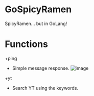 # GoSpicyRamen
SpicyRamen... but in GoLang!

# Functions
+ping
- Simple message response.
![image](https://user-images.githubusercontent.com/34374766/156901072-b6a69283-255b-4c5b-8fa9-222d26a9cb42.png)


+yt <keyword>
- Search YT using the keywords.
